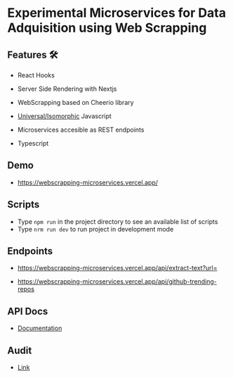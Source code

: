 # Experimental Microservices for Data Adquisition using Web Scrapping

## Features 🛠️

- React Hooks

- Server Side Rendering with Nextjs

- WebScrapping based on Cheerio library

- [Universal/Isomorphic](https://en.wikipedia.org/wiki/Isomorphic_JavaScript) Javascript

- Microservices accesible as REST endpoints

- Typescript

## Demo

- https://webscrapping-microservices.vercel.app/

## Scripts

- Type `npm run` in the project directory to see an available list of scripts
- Type `nrm run dev` to run project in development mode

## Endpoints

- https://webscrapping-microservices.vercel.app/api/extract-text?url=

- https://webscrapping-microservices.vercel.app/api/github-trending-repos

## API Docs

- [Documentation](https://yagolopez.js.org/webscrapping-microservices/docs/index.html)

## Audit

- [Link](https://lighthouse-dot-webdotdevsite.appspot.com//lh/html?url=https%3A%2F%2Fwebscrapping-microservices.vercel.app%2F)
